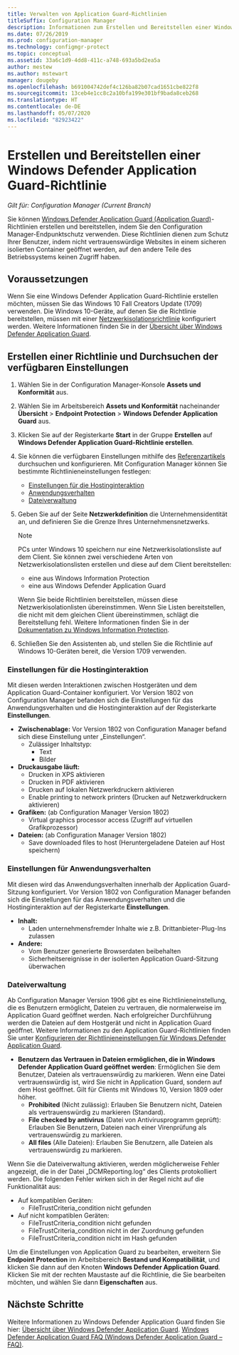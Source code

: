 ```yaml
---
title: Verwalten von Application Guard-Richtlinien
titleSuffix: Configuration Manager
description: Informationen zum Erstellen und Bereitstellen einer Windows Defender Application Guard-Richtlinie
ms.date: 07/26/2019
ms.prod: configuration-manager
ms.technology: configmgr-protect
ms.topic: conceptual
ms.assetid: 33a6c1d9-4dd8-411c-a748-693a5bd2ea5a
author: mestew
ms.author: mstewart
manager: dougeby
ms.openlocfilehash: b691004742def4c126ba82b07cad1651cbe822f8
ms.sourcegitcommit: 13ceb4e1cc8c2a10bfa199e301bf9bada8ceb268
ms.translationtype: HT
ms.contentlocale: de-DE
ms.lasthandoff: 05/07/2020
ms.locfileid: "82923422"
---
```

# <a name="create-and-deploy-windows-defender-application-guard-policy"></a>Erstellen und Bereitstellen einer Windows Defender Application Guard-Richtlinie

*Gilt für: Configuration Manager (Current Branch)*
<!-- 1351960 -->  
Sie können [Windows Defender Application Guard (Application Guard)](https://docs.microsoft.com/windows/threat-protection/windows-defender-application-guard/wd-app-guard-overview)-Richtlinien erstellen und bereitstellen, indem Sie den Configuration Manager-Endpunktschutz verwenden. Diese Richtlinien dienen zum Schutz Ihrer Benutzer, indem nicht vertrauenswürdige Websites in einem sicheren isolierten Container geöffnet werden, auf den andere Teile des Betriebssystems keinen Zugriff haben.

## <a name="prerequisites"></a>Voraussetzungen

Wenn Sie eine Windows Defender Application Guard-Richtlinie erstellen möchten, müssen Sie das Windows 10 Fall Creators Update (1709) verwenden. Die Windows 10-Geräte, auf denen Sie die Richtlinie bereitstellen, müssen mit einer [Netzwerkisolationsrichtlinie](https://docs.microsoft.com/windows/security/threat-protection/windows-defender-application-guard/configure-wd-app-guard#network-isolation-settings) konfiguriert werden. Weitere Informationen finden Sie in der [Übersicht über Windows Defender Application Guard](https://docs.microsoft.com/windows/threat-protection/windows-defender-application-guard/wd-app-guard-overview).

## <a name="create-a-policy-and-to-browse-the-available-settings"></a>Erstellen einer Richtlinie und Durchsuchen der verfügbaren Einstellungen

1. Wählen Sie in der Configuration Manager-Konsole **Assets und Konformität** aus.
2. Wählen Sie im Arbeitsbereich **Assets und Konformität** nacheinander **Übersicht** > **Endpoint Protection** > **Windows Defender Application Guard** aus.
3. Klicken Sie auf der Registerkarte **Start** in der Gruppe **Erstellen** auf **Windows Defender Application Guard-Richtlinie erstellen**.
4. Sie können die verfügbaren Einstellungen mithilfe des [Referenzartikels](https://docs.microsoft.com/windows/security/threat-protection/windows-defender-application-guard/configure-wd-app-guard) durchsuchen und konfigurieren. Mit Configuration Manager können Sie bestimmte Richtlinieneinstellungen festlegen:
   - [Einstellungen für die Hostinginteraktion](#bkmk_HIS)
   - [Anwendungsverhalten](#bkmk_ABS)
   - [Dateiverwaltung](#bkmk_FM)
5. Geben Sie auf der Seite **Netzwerkdefinition** die Unternehmensidentität an, und definieren Sie die Grenze Ihres Unternehmensnetzwerks.

    > [!NOTE]
    > PCs unter Windows 10 speichern nur eine Netzwerkisolationsliste auf dem Client. Sie können zwei verschiedene Arten von Netzwerkisolationslisten erstellen und diese auf dem Client bereitstellen:
    >
    >  - eine aus Windows Information Protection
    >  - eine aus Windows Defender Application Guard
    >
    > Wenn Sie beide Richtlinien bereitstellen, müssen diese Netzwerkisolationlisten übereinstimmen. Wenn Sie Listen bereitstellen, die nicht mit dem gleichen Client übereinstimmen, schlägt die Bereitstellung fehl. Weitere Informationen finden Sie in der [Dokumentation zu Windows Information Protection](https://docs.microsoft.com/windows/security/information-protection/windows-information-protection/create-wip-policy-using-configmgr).

6. Schließen Sie den Assistenten ab, und stellen Sie die Richtlinie auf Windows 10-Geräten bereit, die Version 1709 verwenden.

### <a name="host-interaction-settings"></a><a name="bkmk_HIS"></a> Einstellungen für die Hostinginteraktion

Mit diesen werden Interaktionen zwischen Hostgeräten und dem Application Guard-Container konfiguriert. Vor Version 1802 von Configuration Manager befanden sich die Einstellungen für das Anwendungsverhalten und die Hostinginteraktion auf der Registerkarte **Einstellungen**.

- **Zwischenablage:** Vor Version 1802 von Configuration Manager befand sich diese Einstellung unter „Einstellungen“.
  - Zulässiger Inhaltstyp:
    - Text
    - Bilder
- **Druckausgabe läuft:**
  - Drucken in XPS aktivieren
  - Drucken in PDF aktivieren
  - Drucken auf lokalen Netzwerkdruckern aktivieren
  - Enable printing to network printers (Drucken auf Netzwerkdruckern aktivieren)
- **Grafiken:** (ab Configuration Manager Version 1802)
  - Virtual graphics processor access (Zugriff auf virtuellen Grafikprozessor)
- **Dateien:** (ab Configuration Manager Version 1802)
  - Save downloaded files to host (Heruntergeladene Dateien auf Host speichern)

### <a name="application-behavior-settings"></a><a name="bkmk_ABS"></a> Einstellungen für Anwendungsverhalten

Mit diesen wird das Anwendungsverhalten innerhalb der Application Guard-Sitzung konfiguriert. Vor Version 1802 von Configuration Manager befanden sich die Einstellungen für das Anwendungsverhalten und die Hostinginteraktion auf der Registerkarte **Einstellungen**.

- **Inhalt:**
  - Laden unternehmensfremder Inhalte wie z.B. Drittanbieter-Plug-Ins zulassen
- **Andere:**
  - Vom Benutzer generierte Browserdaten beibehalten
  - Sicherheitsereignisse in der isolierten Application Guard-Sitzung überwachen

### <a name="file-management"></a><a name="bkmk_FM"></a> Dateiverwaltung
<!--3555858-->
Ab Configuration Manager Version 1906 gibt es eine Richtlinieneinstellung, die es Benutzern ermöglicht, Dateien zu vertrauen, die normalerweise im Application Guard geöffnet werden. Nach erfolgreicher Durchführung werden die Dateien auf dem Hostgerät und nicht in Application Guard geöffnet. Weitere Informationen zu den Application Guard-Richtlinien finden Sie unter [Konfigurieren der Richtlinieneinstellungen für Windows Defender Application Guard](https://docs.microsoft.com/windows/security/threat-protection/windows-defender-application-guard/configure-wd-app-guard).

- **Benutzern das Vertrauen in Dateien ermöglichen, die in Windows Defender Application Guard geöffnet werden**: Ermöglichen Sie dem Benutzer, Dateien als vertrauenswürdig zu markieren. Wenn eine Datei vertrauenswürdig ist, wird Sie nicht in Application Guard, sondern auf dem Host geöffnet. Gilt für Clients mit Windows 10, Version 1809 oder höher.
  - **Prohibited** (Nicht zulässig): Erlauben Sie Benutzern nicht, Dateien als vertrauenswürdig zu markieren (Standard).
  - **File checked by antivirus** (Datei von Antivirusprogramm geprüft): Erlauben Sie Benutzern, Dateien nach einer Virenprüfung als vertrauenswürdig zu markieren.
  - **All files** (Alle Dateien): Erlauben Sie Benutzern, alle Dateien als vertrauenswürdig zu markieren.

Wenn Sie die Dateiverwaltung aktivieren, werden möglicherweise Fehler angezeigt, die in der Datei „DCMReporting.log“ des Clients protokolliert werden. Die folgenden Fehler wirken sich in der Regel nicht auf die Funktionalität aus: <!--4619457-->

- Auf kompatiblen Geräten:
  - FileTrustCriteria_condition nicht gefunden
- Auf nicht kompatiblen Geräten:
  - FileTrustCriteria_condition nicht gefunden
  - FileTrustCriteria_condition nicht in der Zuordnung gefunden
  - FileTrustCriteria_condition nicht im Hash gefunden

Um die Einstellungen von Application Guard zu bearbeiten, erweitern Sie **Endpoint Protection** im Arbeitsbereich **Bestand und Kompatibilität**, und klicken Sie dann auf den Knoten **Windows Defender Application Guard**. Klicken Sie mit der rechten Maustaste auf die Richtlinie, die Sie bearbeiten möchten, und wählen Sie dann **Eigenschaften** aus.

## <a name="next-steps"></a>Nächste Schritte

Weitere Informationen zu Windows Defender Application Guard finden Sie hier: [Übersicht über Windows Defender Application Guard](https://docs.microsoft.com/windows/security/threat-protection/windows-defender-application-guard/wd-app-guard-overview).
[Windows Defender Application Guard FAQ (Windows Defender Application Guard – FAQ)](https://docs.microsoft.com/windows/security/threat-protection/windows-defender-application-guard/faq-wd-app-guard).

